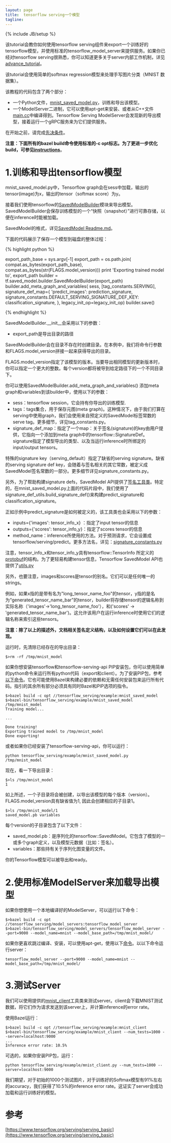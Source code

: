 ```yaml
---
layout: page
title:  tensorflow serving一个模型
tagline: 
---
```

{% include JB/setup %}

该tutorial会教你如何使用tensorflow serving组件来export一个训练好的tensorflow模型，并使用标准的tensorflow_model_server来提供服务。如果你已经对tensorflow serving很熟悉，你可以知道更多关于server内部工作机制，详见[advance_tutorial](https://www.tensorflow.org/serving/serving_advanced)。

该tutorial会使用简单的softmax regression模型来处理手写图片分类（MNIST 数据集）。

该教程的代码包含了两个部分：

- 一个Python文件，[mnist_saved_model.py](https://github.com/tensorflow/serving/tree/master/tensorflow_serving/example/mnist_saved_model.py)，训练和导出该模型。
- 一个ModelServer二进制，它可以使用apt-get来安装、或者从C++文件[main.cc](https://github.com/tensorflow/serving/tree/master/tensorflow_serving/model_servers/main.cc)中编译得到。Tensorflow Serving ModelServer会发现新的导出模型，接着运行一个gRPC服务来为它们提供服务。

在开始之前，请完成[先决条件](https://www.tensorflow.org/serving/setup#prerequisites)。

**注意：下面所有的bazel build命令使用标准的-c opt标志。为了更进一步优化build，可参见[instructions](https://www.tensorflow.org/serving/setup#optimized)**。

# 1.训练和导出tensorflow模型

mnist_saved_model.py中，Tensorflow graph会在sess中加载，输出的tensor(image)为x，输出的tensor（softmax score）为y。

接着我们使用tensorflow的[SavedModelBuilder](https://github.com/tensorflow/tensorflow/blob/master/tensorflow/python/saved_model/builder.py)模块来导出模型。SavedModelBuilder会保存训练模型的一个“快照（snapshot）”进行可靠存储，以便在inference时能被加载。

SavedModel的格式，详见[SavedModel Readme.md](https://github.com/tensorflow/tensorflow/blob/master/tensorflow/python/saved_model/README.md)。

下面的代码展示了保存一个模型到磁盘的整体过程：

{% highlight python %}

export_path_base = sys.argv[-1]
export_path = os.path.join(
      compat.as_bytes(export_path_base),
      compat.as_bytes(str(FLAGS.model_version)))
print 'Exporting trained model to', export_path
builder = tf.saved_model.builder.SavedModelBuilder(export_path)
builder.add_meta_graph_and_variables(
      sess, [tag_constants.SERVING],
      signature_def_map={
           'predict_images':
               prediction_signature,
           signature_constants.DEFAULT_SERVING_SIGNATURE_DEF_KEY:
               classification_signature,
      },
      legacy_init_op=legacy_init_op)
builder.save()

{% endhighlight %}

SavedModelBuilder.__init__会采用以下的参数：

- export_path是导出目录的路径

SavedModelBuilder会在目录不存在时创建目录。在本例中，我们将命令行参数和FLAGS.model_version拼接一起来获得导出的目录。

FLAGS.model_version指定了该模型的版本。当要导出相同模型的更新版本时，你可以指定一个更大的整数。每个version都将被导到给定路径下的一个不同目录下。

你可以使用SavedModelBuilder.add_meta_graph_and_variables() 添加meta graph和variables到该builder中，使用以下的参数：

- sess：tensorflow session，它会持有你导出的训练模型.
- tags：tags集合，用于保存元图(meta graph)。这种情况下，由于我们打算在serving中使用graph，我们会使用来自预定义的SavedModel标签常数的serve tag。更多细节，详见tag_constants.py。
- signature_def_map：指定了一个map：关于签名(signature)的key由用户提供，它指向一个添加到meta graph中的tensorflow::SignatureDef。signature指定了模型导出的类型、以及当运行inference时所绑定的input/output tensors。

特殊的signature key（serving_default）指定了缺省的serving signature。缺省的serving signature def key，会随着与签名相关的其它常数，被定义成SavedModel签名常数的一部分。更多细节详见signature_constants.py。

另外，为了帮助构建signature defs，SavedModel API提供了[签名工具类](https://www.tensorflow.org/api_docs/python/tf/saved_model/signature_def_utils)。特定的，在mnist_saved_model.py上面的代码片段中，我们使用了signature_def_utils.build_signature_def()来构建predict_signature和classification_signature。

正如示例中predict_signature是如何被定义的，该工具类也会采用以下的参数：

- inputs={'images': tensor_info_x} ：指定了input tensor的信息
- outputs={'scores': tensor_info_y}：指定了scores tensor的信息
- method_name：inference所使用的方法。对于预测请求，它会设置成tensorflow/serving/predict。更多方法名，详见：[signature_constants.py](https://github.com/tensorflow/tensorflow/blob/master/tensorflow/python/saved_model/signature_constants.py)

注意，tensor_info_x和tensor_info_y具有tensorflow::TensorInfo 所定义的[protobuf](https://github.com/tensorflow/tensorflow/blob/master/tensorflow/core/protobuf/meta_graph.proto)的结构。为了更轻易构建tensor信息，Tensorflow SavedModel API也提供了[utils.py](https://github.com/tensorflow/tensorflow/blob/master/tensorflow/python/saved_model/utils.py)

另外，也要注意，images和scores是tensor的别名。它们可以是任何唯一的strings。

例如，如果x指的是带有名为"long_tensor_name_foo"的tensor，y指的是名为“generated_tensor_name_bar”的tensor，builder将存储tensor的逻辑名称到实际名称（'images'->'long_tensor_name_foo'），和('scores' -> 'generated_tensor_name_bar')。这允许该用户在运行inference时使用它们的逻辑名称来索引这些tensors。

**注意：除了以上的描述外，文档相关签名定义结构，以及如何设置它们可以在此发现。**

运行时，先清除已经存在的导出目录：

	$>rm -rf /tmp/mnist_model

如果你想安装tensorflow和tensorflow-serving-api PIP安装包，你可以使用简单的python命令来运行所有python代码（export和client）。为了安装PIP包，参考[以下命令](https://www.tensorflow.org/serving/setup#pip)。它也可能使用Bazel来构建必要的依赖和无需任何安装包来运行所有代码。指引的其余所有部分必须具有同时Bazel和PIP选项的指令。

	$>bazel build -c opt //tensorflow_serving/example:mnist_saved_model
	$>bazel-bin/tensorflow_serving/example/mnist_saved_model /tmp/mnist_model
	Training model...
	
	...
	
	Done training!
	Exporting trained model to /tmp/mnist_model
	Done exporting!

或者如果你已经安装了tensorflow-serving-api，你可以运行：

	python tensorflow_serving/example/mnist_saved_model.py /tmp/mnist_model

现在，看一下导出目录：

	$>ls /tmp/mnist_model
	1

如上所述，一个子目录将会被创建，以导出该模型的每个版本（version）。FLAGS.model_version具有缺省值为1, 因此会创建相应的子目录1。

	$>ls /tmp/mnist_model/1
	saved_model.pb variables

每个version的子目录包含了以下文件：

- saved_model.pb：是序列化的tensorflow::SavedModel。它包含了模型的一或多个graph定义，以及模型元数据（比如：签名）。
- variables：那些持有关于序列化图变量的文件。

你的Tensorflow模型可以被导出和ready。

# 2.使用标准ModelServer来加载导出模型

如果你想使用一个本地编译好的ModelServer，可以运行以下命令：

	$>bazel build -c opt //tensorflow_serving/model_servers:tensorflow_model_server
	$>bazel-bin/tensorflow_serving/model_servers/tensorflow_model_server --port=9000 --model_name=mnist --model_base_path=/tmp/mnist_model/

如果你更喜欢跳过编译、安装，可以使用apt-get，使用以下[命令](https://www.tensorflow.org/serving/setup#aptget)。以以下命令运行server：

	tensorflow_model_server --port=9000 --model_name=mnist --model_base_path=/tmp/mnist_model/

# 3.测试Server

我们可以使用提供的[mnist_client](https://github.com/tensorflow/serving/tree/master/tensorflow_serving/example/mnist_client.py)工具类来测试server。client会下载MNIST测试数据，将它们作为请求发送到该server上，并计算inference的error rate。

使用Bazel运行：

	$>bazel build -c opt //tensorflow_serving/example:mnist_client
	$>bazel-bin/tensorflow_serving/example/mnist_client --num_tests=1000 --server=localhost:9000
	...
	Inference error rate: 10.5%

可选的，如果你安装PIP包，运行：

	python tensorflow_serving/example/mnist_client.py --num_tests=1000 --server=localhost:9000

我们期望，对于初始的1000个测试图片，对于训练好的Softmax模型有91%左右的accuracy，我们获得了10.5%的inference error rate。这证实了server会成功加载和运行训练好的模型。



# 参考

[https://www.tensorflow.org/serving/serving_basic](https://www.tensorflow.org/serving/serving_basic)
